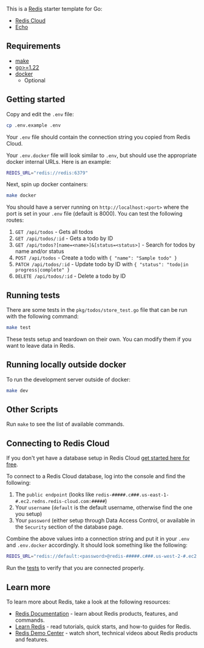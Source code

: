 This is a [Redis](https://redis.io/) starter template for Go:

- [Redis Cloud](https://redis.io/try-free/)
- [Echo](https://echo.labstack.com/)

## Requirements

- [make](https://www.make.com/en)
- [go>=1.22](https://go.dev/)
- [docker](https://www.docker.com/)
   - Optional

## Getting started

Copy and edit the `.env` file:

```bash
cp .env.example .env
```

Your `.env` file should contain the connection string you copied from Redis Cloud.

Your `.env.docker` file will look similar to `.env`, but should use the appropriate docker internal URLs. Here is
an example:

```bash
REDIS_URL="redis://redis:6379"
```

Next, spin up docker containers:

```bash
make docker
```

You should have a server running on `http://localhost:<port>` where the port is set in your `.env` file (default is 8000). You can test the following routes:

1. `GET /api/todos` - Gets all todos
2. `GET /api/todos/:id` - Gets a todo by ID
3. `GET /api/todos?[name=<name>]&[status=<status>]` - Search for todos by name and/or status
4. `POST /api/todos` - Create a todo with `{ "name": "Sample todo" }`
5. `PATCH /api/todos/:id` - Update todo by ID with `{ "status": "todo|in progress|complete" }`
6. `DELETE /api/todos/:id` - Delete a todo by ID

## Running tests

There are some tests in the `pkg/todos/store_test.go` file that can be run with the following command:

```bash
make test
```

These tests setup and teardown on their own. You can modify them if you want to leave data in Redis.

## Running locally outside docker

To run the development server outside of docker:

```bash
make dev
```

## Other Scripts

Run `make` to see the list of available commands.

## Connecting to Redis Cloud

If you don't yet have a database setup in Redis Cloud [get started here for free](https://redis.io/try-free/).

To connect to a Redis Cloud database, log into the console and find the following:

1. The `public endpoint` (looks like `redis-#####.c###.us-east-1-#.ec2.redns.redis-cloud.com:#####`)
1. Your `username` (`default` is the default username, otherwise find the one you setup)
1. Your `password` (either setup through Data Access Control, or available in the `Security` section of the database
   page.

Combine the above values into a connection string and put it in your `.env` and `.env.docker` accordingly. It should
look something like the following:

```bash
REDIS_URL="redis://default:<password>@redis-#####.c###.us-west-2-#.ec2.redns.redis-cloud.com:#####"
```

Run the [tests](#running-tests) to verify that you are connected properly.

## Learn more

To learn more about Redis, take a look at the following resources:

- [Redis Documentation](https://redis.io/docs/latest/) - learn about Redis products, features, and commands.
- [Learn Redis](https://redis.io/learn/) - read tutorials, quick starts, and how-to guides for Redis.
- [Redis Demo Center](https://redis.io/demo-center/) - watch short, technical videos about Redis products and features.
